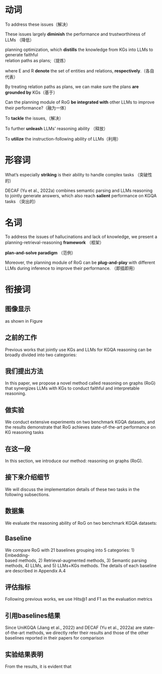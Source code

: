 # 动词

To address these issues（解决）

These issues largely **diminish** the performance and  trustworthiness of LLMs （降低）

  
planning optimization, which **distills** the knowledge from KGs into LLMs to generate faithful  
relation paths as plans;（提炼）

where E and R **denote** the set of entities and relations, **respectively**.（各自代表）

By treating relation paths as plans, we can make sure the plans **are grounded by** KGs（基于）

Can the planning module of RoG **be integrated with** other LLMs to improve their  performance?（融为一体）

To **tackle** the issues,（解决）

To further **unleash** LLMs’ reasoning ability （释放）

To  **utilize** the instruction-following ability of LLMs（利用）




# 形容词
What’s especially **striking** is their ability to handle complex tasks （突破性的）

DECAF (Yu et al., 2022a) combines semantic  parsing and LLMs reasoning to jointly generate answers, which also reach **salient** performance on  KGQA tasks （突出的）
# 名词


To address the issues of hallucinations and  lack of knowledge, we present a planning-retrieval-reasoning **framework**  （框架）

**plan-and-solve paradigm** （范例）

Moreover, the planning module of RoG  can be **plug-and-play** with different LLMs during inference to improve their performance.  （即插即用）
# 衔接词
## 图像显示
as shown in Figure

## 之前的工作
Previous works that jointly use KGs and LLMs for  KGQA reasoning can be broadly divided into two categories:

## 我们提出方法
In this paper, we propose a novel method called reasoning on graphs (RoG) that synergizes LLMs  with KGs to conduct faithful and interpretable reasoning.

## 做实验
We conduct extensive experiments on two benchmark KGQA datasets,  and the results demonstrate that RoG achieves state-of-the-art performance on KG reasoning tasks

## 在这一段
In this section, we introduce our method: reasoning on graphs (RoG).


## 接下来介绍细节
We will  discuss the implementation details of these two tasks in the following subsections.  


## 数据集
We evaluate the reasoning ability of RoG on two benchmark KGQA datasets:


## Baseline
We compare RoG with 21 baselines grouping into 5 categories: 1) Embedding-  
based methods, 2) Retrieval-augmented methods, 3) Semantic parsing methods, 4) LLMs, and 5)  LLMs+KGs methods. The details of each baseline are described in Appendix A.4


## 评估指标
Following previous works, we use Hits@1 and F1 as the evaluation metrics

## 引用baselines结果
 Since UniKGQA  (Jiang et al., 2022) and DECAF (Yu et al., 2022a) are state-of-the-art methods, we directly refer their  results and those of the other baselines reported in their papers for comparison


## 实验结果表明
From the results, it is evident that